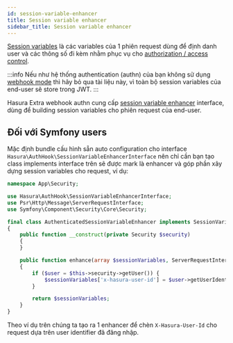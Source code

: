 ```yaml
---
id: session-variable-enhancer
title: Session variable enhancer
sidebar_title: Session variable enhancer
---
```


[Session variables](https://hasura.io/docs/latest/graphql/core/auth/authorization/roles-variables.html#dynamic-session-variables) là
các variables của 1 phiên request dùng để định danh user và các thông số đi kèm nhằm phục vụ cho 
[authorization / access control](https://hasura.io/docs/latest/graphql/core/auth/authorization/index.html).

:::info
Nếu như hệ thống authentication (authn) của bạn không sử dụng [webhook mode](./01-webhook-mode.md) thì hãy bỏ qua tài liệu này,
vì toàn bộ session variables của end-user sẽ store trong JWT.
:::

Hasura Extra webhook authn cung cấp [session variable enhancer](https://github.com/hasura-extra/auth-hook/blob/main/src/SessionVariableEnhancerInterface.php) interface,
dùng để building session variables cho phiên request của end-user.

## Đối với Symfony users

Mặc định bundle cấu hình sẵn auto configuration cho interface `Hasura\AuthHook\SessionVariableEnhancerInterface` nên chỉ cần bạn tạo
class implements interface trên sẽ được mark là enhancer và góp phần xây dựng session variables cho request, ví dụ:

```php
namespace App\Security;

use Hasura\AuthHook\SessionVariableEnhancerInterface;
use Psr\Http\Message\ServerRequestInterface;
use Symfony\Component\Security\Core\Security;

final class AuthenticatedSessionVariableEnhancer implements SessionVariableEnhancerInterface
{
    public function __construct(private Security $security)
    {
    }

    public function enhance(array $sessionVariables, ServerRequestInterface $request): array
    {
        if ($user = $this->security->getUser()) {
            $sessionVariables['x-hasura-user-id'] = $user->getUserIdentifier();
        }

        return $sessionVariables;
    }
}
```

Theo ví dụ trên chúng ta tạo ra 1 enhancer để chèn `X-Hasura-User-Id` cho request dựa trên user identifier đã đăng nhập.